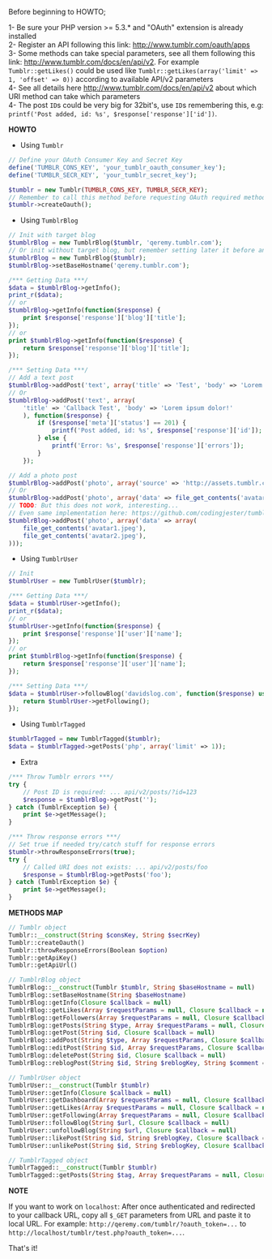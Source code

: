 Before beginning to HOWTO;

1- Be sure your PHP version >= 5.3.* and "OAuth" extension is already installed<br>
2- Register an API following this link: http://www.tumblr.com/oauth/apps<br>
3- Some methods can take special parameters, see all them following this link: http://www.tumblr.com/docs/en/api/v2. For example `Tumblr::getLikes()` could be used like `Tumblr::getLikes(array('limit' => 1, 'offset' => 0))` according to available API/v2 parameters<br>
4- See all details here http://www.tumblr.com/docs/en/api/v2 about which URI method can take which parameters<br>
4- The post `ID`s could be very big for 32bit's, use `ID`s remembering this, e.g: `printf('Post added, id: %s', $response['response']['id'])`.<br>

**HOWTO**

- Using `Tumblr`

```php
// Define your OAuth Consumer Key and Secret Key
define('TUMBLR_CONS_KEY', 'your_tumblr_oauth_consumer_key');
define('TUMBLR_SECR_KEY', 'your_tumblr_secret_key');

$tumblr = new Tumblr(TUMBLR_CONS_KEY, TUMBLR_SECR_KEY);
// Remember to call this method before requesting OAuth required methods on API/v2
$tumblr->createOauth();
```

- Using `TumblrBlog`

```php
// Init with target blog
$tumblrBlog = new TumblrBlog($tumblr, 'qeremy.tumblr.com');
// Or init without target blog, but remember setting later it before any request
$tumblrBlog = new TumblrBlog($tumblr);
$tumblrBlog->setBaseHostname('qeremy.tumblr.com');

/*** Getting Data ***/
$data = $tumblrBlog->getInfo();
print_r($data);
// or
$tumblrBlog->getInfo(function($response) {
    print $response['response']['blog']['title'];
});
// or
print $tumblrBlog->getInfo(function($response) {
    return $response['response']['blog']['title'];
});

/*** Setting Data ***/
// Add a text post
$tumblrBlog->addPost('text', array('title' => 'Test', 'body' => 'Lorem ipsum dolor!'));
// Or
$tumblrBlog->addPost('text', array(
    'title' => 'Callback Test', 'body' => 'Lorem ipsum dolor!'
    ), function($response) {
        if ($response['meta']['status'] == 201) {
            printf('Post added, id: %s', $response['response']['id']);
        } else {
            printf('Error: %s', $response['response']['errors']);
        }
    });

// Add a photo post
$tumblrBlog->addPost('photo', array('source' => 'http://assets.tumblr.com/images/default_avatar_128.gif'));
// Or
$tumblrBlog->addPost('photo', array('data' => file_get_contents('avatar1.jpeg')));
// TODO: But this does not work, interesting... 
// Even same implementation here: https://github.com/codingjester/tumblr_client
$tumblrBlog->addPost('photo', array('data' => array(
    file_get_contents('avatar1.jpeg'),
    file_get_contents('avatar2.jpeg'),
)));
```

- Using `TumblrUser`

```php
// Init 
$tumblrUser = new TumblrUser($tumblr);

/*** Getting Data ***/
$data = $tumblrUser->getInfo();
print_r($data);
// or
$tumblrUser->getInfo(function($response) {
    print $response['response']['user']['name'];
});
// or
print $tumblrBlog->getInfo(function($response) {
    return $response['response']['user']['name'];
});

/*** Setting Data ***/
$data = $tumblrUser->followBlog('davidslog.com', function($response) use($tumblrUser) {
    return $tumblrUser->getFollowing();
});
```

- Using `TumblrTagged`

```php
$tumblrTagged = new TumblrTagged($tumblr);
$data = $tumblrTagged->getPosts('php', array('limit' => 1));
```

- Extra

```php
/*** Throw Tumblr errors ***/
try {
    // Post ID is required: ... api/v2/posts/?id=123
    $response = $tumblrBlog->getPost('');
} catch (TumblrException $e) {
    print $e->getMessage();
}

/*** Throw response errors ***/
// Set true if needed try/catch stuff for response errors
$tumblr->throwResponseErrors(true);
try {
    // Called URI does not exists: ... api/v2/posts/foo
    $response = $tumblrBlog->getPosts('foo');
} catch (TumblrException $e) {
    print $e->getMessage();
}
```

**METHODS MAP**

```php
// Tumblr object
Tumblr::__construct(String $consKey, String $secrKey)
Tumblr::createOauth()
Tumblr::throwResponseErrors(Boolean $option)
Tumblr::getApiKey()
Tumblr::getApiUrl()

// TumblrBlog object
TumblrBlog::__construct(Tumblr $tumblr, String $baseHostname = null)
TumblrBlog::setBaseHostname(String $baseHostname)
TumblrBlog::getInfo(Closure $callback = null)
TumblrBlog::getLikes(Array $requestParams = null, Closure $callback = null)
TumblrBlog::getFollowers(Array $requestParams = null, Closure $callback = null)
TumblrBlog::getPosts(String $type, Array $requestParams = null, Closure $callback = null)
TumblrBlog::getPost(String $id, Closure $callback = null)
TumblrBlog::addPost(String $type, Array $requestParams, Closure $callback = null)
TumblrBlog::editPost(String $id, Array $requestParams, Closure $callback = null)
TumblrBlog::deletePost(String $id, Closure $callback = null)
TumblrBlog::reblogPost(String $id, String $reblogKey, String $comment = null, Closure $callback = null)

// TumblrUser object
TumblrUser::__construct(Tumblr $tumblr)
TumblrUser::getInfo(Closure $callback = null)
TumblrUser::getDashboard(Array $requestParams = null, Closure $callback = null)
TumblrUser::getLikes(Array $requestParams = null, Closure $callback = null)
TumblrUser::getFollowing(Array $requestParams = null, Closure $callback = null)
TumblrUser::followBlog(String $url, Closure $callback = null)
TumblrUser::unfollowBlog(String $url, Closure $callback = null)
TumblrUser::likePost(String $id, String $reblogKey, Closure $callback = null)
TumblrUser::unlikePost(String $id, String $reblogKey, Closure $callback = null)

// TumblrTagged object
TumblrTagged::__construct(Tumblr $tumblr)
TumblrTagged::getPosts(String $tag, Array $requestParams = null, Closure $callback = null)
```

**NOTE**

If you want to work on `localhost`: After once authenticated and redirected to your callback URL, copy all `$_GET` parameters from URL and paste it to local URL. For example: `http://qeremy.com/tumblr/?oauth_token=...` to `http://localhost/tumblr/test.php?oauth_token=...`.

That's it!
